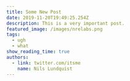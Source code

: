 ```yaml
---
title: Some New Post
date: 2019-11-20T19:49:25.254Z
description: This is a very important post.
featured_image: /images/nrelabs.png
tags:
  - ugh
  - what
show_reading_time: true
authors:
  - link: twitter.com/itsme
    name: Nils Lundquist
---
```


